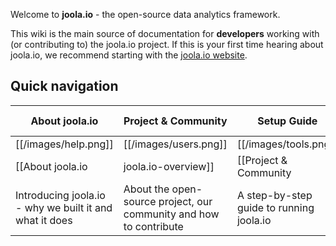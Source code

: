 Welcome to **joola.io** - the open-source data analytics framework.

This wiki is the main source of documentation for **developers** working with (or contributing to) the joola.io project.
If this is your first time hearing about joola.io, we recommend starting with the [joola.io website][website].

## Quick navigation

| About joola.io             | Project & Community              | Setup Guide          | Technical Documentation                  |
|----------------------------|---------------------------------|-------------------------------|---------------------------|
| [[/images/help.png]] | [[/images/users.png]] | [[/images/tools.png]] | [[/images/database.png]] |
| [[About joola.io|joola.io-overview]] | [[Project & Community|project-and-community]]       | [[Setup Guide|Setting-up-joola.io]] | [[Technical Documentation|Technical-documentation]]|
| Introducing joola.io - why we built it and what it does | About the open-source project, our community and how to contribute | A step-by-step guide to running joola.io | Detailed technical documentation on joola.io and its five sub-systems |

[website]: http://joola.io